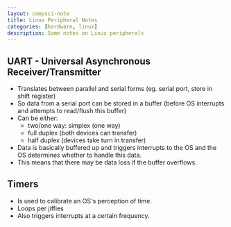 ```yaml
---
layout: compsci-note
title: Linux Peripheral Notes
categories: [hardware, linux]
description: Some notes on Linux peripherals
---
```


## UART - Universal Asynchronous Receiver/Transmitter

* Translates between parallel and serial forms (eg. serial port, store in shift register)
* So data from a serial port can be stored in a buffer (before OS interrupts and attempts to read/flush this buffer)
* Can be either:
  * two/one way: simplex (one way)
  * full duplex (both devices can transfer)
  * half duplex (devices take turn in transfer)
* Data is basically buffered up and triggers interrupts to the OS and the OS determines whether to handle this data.
* This means that there may be data loss if the buffer overflows.

## Timers

* Is used to calibrate an OS's perception of time.
* Loops per jiffies
* Also triggers interrupts at a certain frequency.
